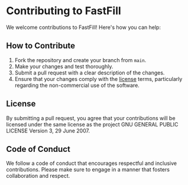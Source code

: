 # Contributing to FastFill

We welcome contributions to FastFill! Here's how you can help:

## How to Contribute

1. Fork the repository and create your branch from `main`.
2. Make your changes and test thoroughly.
3. Submit a pull request with a clear description of the changes.
4. Ensure that your changes comply with the [license](LICENSE.md) terms, particularly regarding the non-commercial use of the software.

## License

By submitting a pull request, you agree that your contributions will be licensed under the same license as the project GNU GENERAL PUBLIC LICENSE Version 3, 29 June 2007.

## Code of Conduct

We follow a code of conduct that encourages respectful and inclusive contributions. Please make sure to engage in a manner that fosters collaboration and respect.
